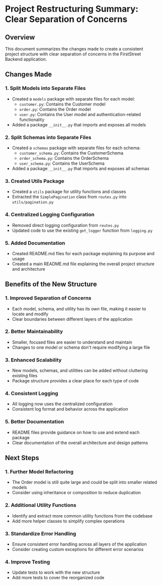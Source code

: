 # Project Restructuring Summary: Clear Separation of Concerns

## Overview
This document summarizes the changes made to create a consistent project structure with clear separation of concerns in the FirstStreet Backend application.

## Changes Made

### 1. Split Models into Separate Files
- Created a `models` package with separate files for each model:
  - `customer.py`: Contains the Customer model
  - `order.py`: Contains the Order model
  - `user.py`: Contains the User model and authentication-related functionality
- Added a package `__init__.py` that imports and exposes all models

### 2. Split Schemas into Separate Files
- Created a `schemas` package with separate files for each schema:
  - `customer_schema.py`: Contains the CustomerSchema
  - `order_schema.py`: Contains the OrderSchema
  - `user_schema.py`: Contains the UserSchema
- Added a package `__init__.py` that imports and exposes all schemas

### 3. Created Utils Package
- Created a `utils` package for utility functions and classes
- Extracted the `SimplePagination` class from `routes.py` into `utils/pagination.py`

### 4. Centralized Logging Configuration
- Removed direct logging configuration from `routes.py`
- Updated code to use the existing `get_logger` function from `logging.py`

### 5. Added Documentation
- Created README.md files for each package explaining its purpose and usage
- Created a main README.md file explaining the overall project structure and architecture

## Benefits of the New Structure

### 1. Improved Separation of Concerns
- Each model, schema, and utility has its own file, making it easier to locate and modify
- Clear boundaries between different layers of the application

### 2. Better Maintainability
- Smaller, focused files are easier to understand and maintain
- Changes to one model or schema don't require modifying a large file

### 3. Enhanced Scalability
- New models, schemas, and utilities can be added without cluttering existing files
- Package structure provides a clear place for each type of code

### 4. Consistent Logging
- All logging now uses the centralized configuration
- Consistent log format and behavior across the application

### 5. Better Documentation
- README files provide guidance on how to use and extend each package
- Clear documentation of the overall architecture and design patterns

## Next Steps

### 1. Further Model Refactoring
- The Order model is still quite large and could be split into smaller related models
- Consider using inheritance or composition to reduce duplication

### 2. Additional Utility Functions
- Identify and extract more common utility functions from the codebase
- Add more helper classes to simplify complex operations

### 3. Standardize Error Handling
- Ensure consistent error handling across all layers of the application
- Consider creating custom exceptions for different error scenarios

### 4. Improve Testing
- Update tests to work with the new structure
- Add more tests to cover the reorganized code